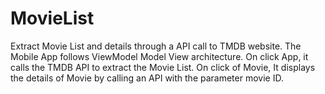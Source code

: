 # MovieList
Extract Movie List and details through a API call to TMDB website.
The Mobile App follows ViewModel Model View architecture.
On click App, it calls the TMDB API to extract the Movie List.
On click of Movie, It displays the details of Movie by calling an API with the parameter movie ID.
